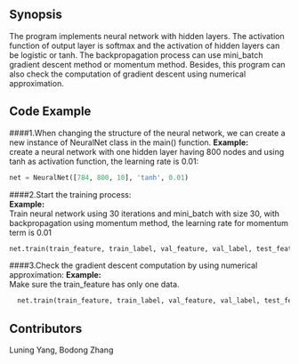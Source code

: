 ## Synopsis

The program implements neural network with hidden layers. The activation function of output layer is softmax and the activation of hidden layers can be logistic or tanh. The backpropagation process can use mini_batch gradient descent method or momentum method. Besides, this program can also check the computation of gradient descent using numerical approximation.



## Code Example
####1.When changing the structure of the neural network, we can create a new instance of NeuralNet class in the main() function.
**Example:**<br />
create a neural network with one hidden layer having 800 nodes and using tanh as activation function, the learning rate is 0.01:<br />
```python
net = NeuralNet([784, 800, 10], 'tanh', 0.01)
```

####2.Start the training process:<br />
**Example:**<br />
Train neural network using 30 iterations and mini_batch with size 30, with backpropagation using momentum method, the learning rate for momentum term is 0.01<br />
```python
net.train(train_feature, train_label, val_feature, val_label, test_feature,test_label,n_iter=30, b_size=30, lamb=0.01, momentum=True,test_weight=False)
```
####3.Check the gradient descent computation by using numerical approximation:
**Example:**<br />
Make sure the train_feature has only one data.<br />
```python
  net.train(train_feature, train_label, val_feature, val_label, test_feature,test_label,n_iter=1, b_size=1, lamb=0.01,       momentum=False,test_weight=True)
```
## Contributors

Luning Yang, Bodong Zhang
